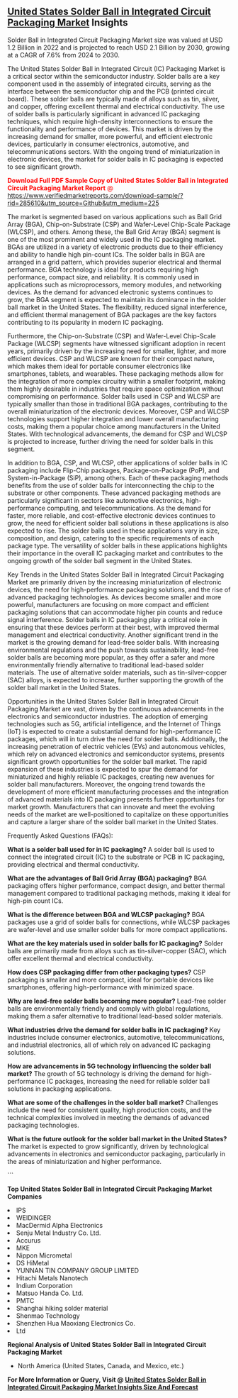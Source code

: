 <h2><a href="https://www.verifiedmarketreports.com/download-sample/?rid=285610&amp;utm_source=Github&amp;utm_medium=225" target="_blank">United States Solder Ball in Integrated Circuit Packaging Market</a> Insights</h2><p>Solder Ball in Integrated Circuit Packaging Market size was valued at USD 1.2 Billion in 2022 and is projected to reach USD 2.1 Billion by 2030, growing at a CAGR of 7.6% from 2024 to 2030.</p><p> <p>The United States Solder Ball in Integrated Circuit (IC) Packaging Market is a critical sector within the semiconductor industry. Solder balls are a key component used in the assembly of integrated circuits, serving as the interface between the semiconductor chip and the PCB (printed circuit board). These solder balls are typically made of alloys such as tin, silver, and copper, offering excellent thermal and electrical conductivity. The use of solder balls is particularly significant in advanced IC packaging techniques, which require high-density interconnections to ensure the functionality and performance of devices. This market is driven by the increasing demand for smaller, more powerful, and efficient electronic devices, particularly in consumer electronics, automotive, and telecommunications sectors. With the ongoing trend of miniaturization in electronic devices, the market for solder balls in IC packaging is expected to see significant growth. <p><span class=""><span style="color: #ff0000;"><strong>Download Full PDF Sample Copy of United States Solder Ball in Integrated Circuit Packaging Market Report</strong> @ </span><a href="https://www.verifiedmarketreports.com/download-sample/?rid=285610&amp;utm_source=Github&amp;utm_medium=225" target="_blank">https://www.verifiedmarketreports.com/download-sample/?rid=285610&amp;utm_source=Github&amp;utm_medium=225</a></span></p></p> <p>The market is segmented based on various applications such as Ball Grid Array (BGA), Chip-on-Substrate (CSP) and Wafer-Level Chip-Scale Package (WLCSP), and others. Among these, the Ball Grid Array (BGA) segment is one of the most prominent and widely used in the IC packaging market. BGAs are utilized in a variety of electronic products due to their efficiency and ability to handle high pin-count ICs. The solder balls in BGA are arranged in a grid pattern, which provides superior electrical and thermal performance. BGA technology is ideal for products requiring high performance, compact size, and reliability. It is commonly used in applications such as microprocessors, memory modules, and networking devices. As the demand for advanced electronic systems continues to grow, the BGA segment is expected to maintain its dominance in the solder ball market in the United States. The flexibility, reduced signal interference, and efficient thermal management of BGA packages are the key factors contributing to its popularity in modern IC packaging. <p>Furthermore, the Chip-on-Substrate (CSP) and Wafer-Level Chip-Scale Package (WLCSP) segments have witnessed significant adoption in recent years, primarily driven by the increasing need for smaller, lighter, and more efficient devices. CSP and WLCSP are known for their compact nature, which makes them ideal for portable consumer electronics like smartphones, tablets, and wearables. These packaging methods allow for the integration of more complex circuitry within a smaller footprint, making them highly desirable in industries that require space optimization without compromising on performance. Solder balls used in CSP and WLCSP are typically smaller than those in traditional BGA packages, contributing to the overall miniaturization of the electronic devices. Moreover, CSP and WLCSP technologies support higher integration and lower overall manufacturing costs, making them a popular choice among manufacturers in the United States. With technological advancements, the demand for CSP and WLCSP is projected to increase, further driving the need for solder balls in this segment. <p>In addition to BGA, CSP, and WLCSP, other applications of solder balls in IC packaging include Flip-Chip packages, Package-on-Package (PoP), and System-in-Package (SiP), among others. Each of these packaging methods benefits from the use of solder balls for interconnecting the chip to the substrate or other components. These advanced packaging methods are particularly significant in sectors like automotive electronics, high-performance computing, and telecommunications. As the demand for faster, more reliable, and cost-effective electronic devices continues to grow, the need for efficient solder ball solutions in these applications is also expected to rise. The solder balls used in these applications vary in size, composition, and design, catering to the specific requirements of each package type. The versatility of solder balls in these applications highlights their importance in the overall IC packaging market and contributes to the ongoing growth of the solder ball segment in the United States. <p>Key Trends in the United States Solder Ball in Integrated Circuit Packaging Market are primarily driven by the increasing miniaturization of electronic devices, the need for high-performance packaging solutions, and the rise of advanced packaging technologies. As devices become smaller and more powerful, manufacturers are focusing on more compact and efficient packaging solutions that can accommodate higher pin counts and reduce signal interference. Solder balls in IC packaging play a critical role in ensuring that these devices perform at their best, with improved thermal management and electrical conductivity. Another significant trend in the market is the growing demand for lead-free solder balls. With increasing environmental regulations and the push towards sustainability, lead-free solder balls are becoming more popular, as they offer a safer and more environmentally friendly alternative to traditional lead-based solder materials. The use of alternative solder materials, such as tin-silver-copper (SAC) alloys, is expected to increase, further supporting the growth of the solder ball market in the United States. <p>Opportunities in the United States Solder Ball in Integrated Circuit Packaging Market are vast, driven by the continuous advancements in the electronics and semiconductor industries. The adoption of emerging technologies such as 5G, artificial intelligence, and the Internet of Things (IoT) is expected to create a substantial demand for high-performance IC packages, which will in turn drive the need for solder balls. Additionally, the increasing penetration of electric vehicles (EVs) and autonomous vehicles, which rely on advanced electronics and semiconductor systems, presents significant growth opportunities for the solder ball market. The rapid expansion of these industries is expected to spur the demand for miniaturized and highly reliable IC packages, creating new avenues for solder ball manufacturers. Moreover, the ongoing trend towards the development of more efficient manufacturing processes and the integration of advanced materials into IC packaging presents further opportunities for market growth. Manufacturers that can innovate and meet the evolving needs of the market are well-positioned to capitalize on these opportunities and capture a larger share of the solder ball market in the United States. <p>Frequently Asked Questions (FAQs):</p> <p><strong>What is a solder ball used for in IC packaging?</strong> A solder ball is used to connect the integrated circuit (IC) to the substrate or PCB in IC packaging, providing electrical and thermal conductivity.</p> <p><strong>What are the advantages of Ball Grid Array (BGA) packaging?</strong> BGA packaging offers higher performance, compact design, and better thermal management compared to traditional packaging methods, making it ideal for high-pin count ICs.</p> <p><strong>What is the difference between BGA and WLCSP packaging?</strong> BGA packages use a grid of solder balls for connections, while WLCSP packages are wafer-level and use smaller solder balls for more compact applications.</p> <p><strong>What are the key materials used in solder balls for IC packaging?</strong> Solder balls are primarily made from alloys such as tin-silver-copper (SAC), which offer excellent thermal and electrical conductivity.</p> <p><strong>How does CSP packaging differ from other packaging types?</strong> CSP packaging is smaller and more compact, ideal for portable devices like smartphones, offering high-performance with minimized space.</p> <p><strong>Why are lead-free solder balls becoming more popular?</strong> Lead-free solder balls are environmentally friendly and comply with global regulations, making them a safer alternative to traditional lead-based solder materials.</p> <p><strong>What industries drive the demand for solder balls in IC packaging?</strong> Key industries include consumer electronics, automotive, telecommunications, and industrial electronics, all of which rely on advanced IC packaging solutions.</p> <p><strong>How are advancements in 5G technology influencing the solder ball market?</strong> The growth of 5G technology is driving the demand for high-performance IC packages, increasing the need for reliable solder ball solutions in packaging applications.</p> <p><strong>What are some of the challenges in the solder ball market?</strong> Challenges include the need for consistent quality, high production costs, and the technical complexities involved in meeting the demands of advanced packaging technologies.</p> <p><strong>What is the future outlook for the solder ball market in the United States?</strong> The market is expected to grow significantly, driven by technological advancements in electronics and semiconductor packaging, particularly in the areas of miniaturization and higher performance.</p> ```</p><p><strong>Top United States Solder Ball in Integrated Circuit Packaging Market Companies</strong></p><div data-test-id=""><p><li>IPS</li><li> WEIDINGER</li><li> MacDermid Alpha Electronics</li><li> Senju Metal Industry Co. Ltd.</li><li> Accurus</li><li> MKE</li><li> Nippon Micrometal</li><li> DS HiMetal</li><li> YUNNAN TIN COMPANY GROUP LIMITED</li><li> Hitachi Metals Nanotech</li><li> Indium Corporation</li><li> Matsuo Handa Co. Ltd.</li><li> PMTC</li><li> Shanghai hiking solder material</li><li> Shenmao Technology</li><li> Shenzhen Hua Maoxiang Electronics Co.</li><li> Ltd</li></p><div><strong>Regional Analysis of&nbsp;United States Solder Ball in Integrated Circuit Packaging Market</strong></div><ul><li dir="ltr"><p dir="ltr">North America&nbsp;(United States, Canada, and Mexico, etc.)</p></li></ul><p><strong>For More Information or Query, Visit @&nbsp;</strong><strong><a href="https://www.verifiedmarketreports.com/product/solder-ball-in-integrated-circuit-packaging-market/?utm_source=Github&amp;utm_medium=225" target="_blank">United States Solder Ball in Integrated Circuit Packaging Market Insights Size And Forecast</a></strong></p></div>

